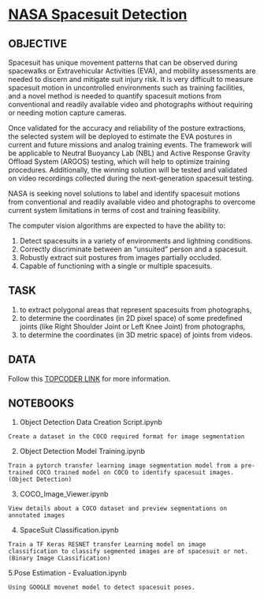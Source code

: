 # [NASA Spacesuit Detection](https://www.topcoder.com/challenges/116fc3d9-a4e0-4a93-8ef1-a075ae16ee88?tab=details)

## OBJECTIVE

 Spacesuit has unique movement patterns that can be observed during spacewalks or Extravehicular Activities (EVA), and mobility assessments are needed to discern and mitigate suit injury risk. It is very difficult to measure spacesuit motion in uncontrolled environments such as training facilities, and a novel method is needed to quantify spacesuit motions from conventional and readily available video and photographs without requiring or needing motion capture cameras. 
 
 Once validated for the accuracy and reliability of the posture extractions, the selected system will be deployed to estimate the EVA postures in current and future missions and analog training events. The framework will be applicable to Neutral Buoyancy Lab (NBL) and Active Response Gravity Offload System (ARGOS) testing, which will help to optimize training procedures. Additionally, the winning solution will be tested and validated on video recordings collected during the next-generation spacesuit testing. 
 
 NASA is seeking novel solutions to label and identify spacesuit motions from conventional and readily available video and photographs to overcome current system limitations in terms of cost and training feasibility.

 The computer vision algorithms are expected to have the ability to:
 1. Detect spacesuits in a variety of environments and lightning conditions.
 2. Correctly discriminate between an “unsuited” person and a spacesuit.
 3. Robustly extract suit postures from images partially occluded.
 4. Capable of functioning with a single or multiple spacesuits.


 ## TASK

 1. to extract polygonal areas that represent spacesuits from photographs,
 2. to determine the coordinates (in 2D pixel space) of some predefined joints (like Right Shoulder Joint or Left Knee Joint) from photographs,
 3. to determine the coordinates (in 3D metric space) of joints from videos.

## DATA
 Follow this [TOPCODER LINK](https://www.topcoder.com/challenges/116fc3d9-a4e0-4a93-8ef1-a075ae16ee88?tab=details) for more information.

 ## NOTEBOOKS
 1. Object Detection Data Creation Script.ipynb
 ```CMD
 Create a dataset in the COCO required format for image segmentation
 ```
 2. Object Detection Model Training.ipynb
 ```CMD
 Train a pytorch transfer learning image segmentation model from a pre-trained COCO trained model on COCO to identify spacesuit images.(Object Detection)
 ```
 3. COCO_Image_Viewer.ipynb
 ```CMD
 View details about a COCO dataset and preview segmentations on annotated images
 ```
4. SpaceSuit Classification.ipynb
```CMD
Train a TF Keras RESNET transfer Learning model on image classification to classify segmented images are of spacesuit or not. (Binary Image CLassification)
```
5.Pose Estimation - Evaluation.ipynb
```CMD
Using GOOGLE movenet model to detect spacesuit poses.
```